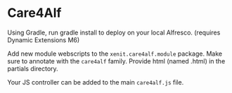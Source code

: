 # Care4Alf

Using Gradle, run gradle install to deploy on your local Alfresco. (requires Dynamic Extensions M6)

Add new module webscripts to the `xenit.care4alf.module` package. Make sure to annotate with the `care4alf` family.
Provide html (named <classname>.html) in the partials directory.

Your JS controller can be added to the main `care4alf.js` file.